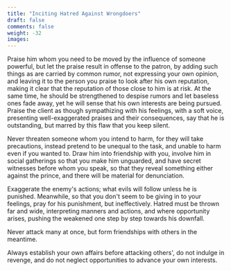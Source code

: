 ```yaml
---
title: "Inciting Hatred Against Wrongdoers"
draft: false
comments: false
weight: -32
images:
---
```


Praise him whom you need to be moved by the influence of someone powerful, but let the praise result in offense to the patron, by adding such things as are carried by common rumor, not expressing your own opinion, and leaving it to the person you praise to look after his own reputation, making it clear that the reputation of those close to him is at risk. At the same time, he should be strengthened to despise rumors and let baseless ones fade away, yet he will sense that his own interests are being pursued. Praise the client as though sympathizing with his feelings, with a soft voice, presenting well-exaggerated praises and their consequences, say that he is outstanding, but marred by this flaw that you keep silent.

Never threaten someone whom you intend to harm, for they will take precautions, instead pretend to be unequal to the task, and unable to harm even if you wanted to. Draw him into friendship with you, involve him in social gatherings so that you make him unguarded, and have secret witnesses before whom you speak, so that they reveal something either against the prince, and there will be material for denunciation.

Exaggerate the enemy's actions; what evils will follow unless he is punished. Meanwhile, so that you don't seem to be giving in to your feelings, pray for his punishment, but ineffectively. Hatred must be thrown far and wide, interpreting manners and actions, and where opportunity arises, pushing the weakened one step by step towards his downfall.

Never attack many at once, but form friendships with others in the meantime.

Always establish your own affairs before attacking others', do not indulge in revenge, and do not neglect opportunities to advance your own interests.